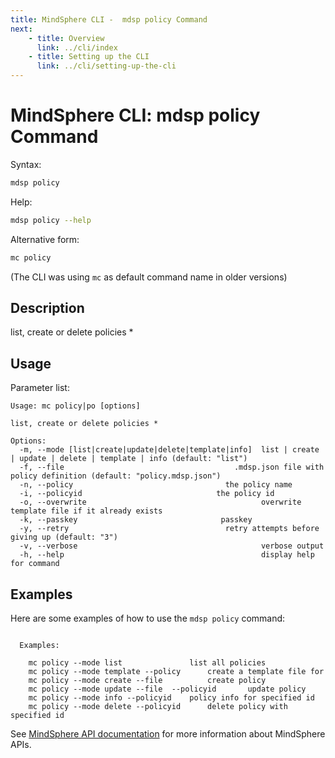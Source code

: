 ```yaml
---
title: MindSphere CLI -  mdsp policy Command
next:
    - title: Overview
      link: ../cli/index
    - title: Setting up the CLI
      link: ../cli/setting-up-the-cli
---
```


# MindSphere CLI: mdsp policy Command

Syntax:

```bash
mdsp policy
```

Help:

```bash
mdsp policy --help
```

Alternative form:

```bash
mc policy
```

(The CLI was using `mc` as default command name in older versions)

## Description

list, create or delete policies *

## Usage

Parameter list:

```text
Usage: mc policy|po [options]

list, create or delete policies *

Options:
  -m, --mode [list|create|update|delete|template|info]  list | create | update | delete | template | info (default: "list")
  -f, --file                                      .mdsp.json file with policy definition (default: "policy.mdsp.json")
  -n, --policy                                  the policy name
  -i, --policyid                              the policy id
  -o, --overwrite                                       overwrite template file if it already exists
  -k, --passkey                                passkey
  -y, --retry                                   retry attempts before giving up (default: "3")
  -v, --verbose                                         verbose output
  -h, --help                                            display help for command

```

## Examples

Here are some examples of how to use the `mdsp policy` command:

```text

  Examples:

    mc policy --mode list 				list all policies
    mc policy --mode template --policy  	create a template file for 
    mc policy --mode create --file  		create policy 
    mc policy --mode update --file  --policyid  	 update policy 
    mc policy --mode info --policyid  	policy info for specified id
    mc policy --mode delete --policyid  	delete policy with specified id

```

See [MindSphere API documentation](https://documentation.mindsphere.io/MindSphere/apis/index.html) for more information about MindSphere APIs.